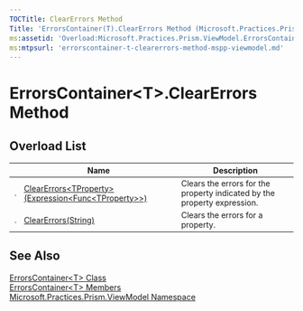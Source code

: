 ```yaml
---
TOCTitle: ClearErrors Method
Title: 'ErrorsContainer(T).ClearErrors Method (Microsoft.Practices.Prism.ViewModel)'
ms:assetid: 'Overload:Microsoft.Practices.Prism.ViewModel.ErrorsContainer\`1.ClearErrors'
ms:mtpsurl: 'errorscontainer-t-clearerrors-method-mspp-viewmodel.md'
---
```


# ErrorsContainer&lt;T&gt;.ClearErrors Method

## Overload List

<table>

<thead>
<tr class="header">
<th> </th>
<th>Name</th>
<th>Description</th>
</tr>
</thead>
<tbody>
<tr class="odd">
<td><img src="/patterns-practices/reference/images/public-method.gif" alt="Public method"/></td>
<td><a href="/patterns-practices/reference/errorscontainer-t-clearerrors-tproperty-method-expression-func-tproperty-mspp-viewmodel" data-raw-source="[ClearErrors&amp;lt;TProperty&amp;gt;(Expression&amp;lt;Func&amp;lt;TProperty&amp;gt;&amp;gt;)](/patterns-practices/reference/errorscontainer-t-clearerrors-tproperty-method-expression-func-tproperty-mspp-viewmodel)">ClearErrors&lt;TProperty&gt;(Expression&lt;Func&lt;TProperty&gt;&gt;)</a></td>
<td><div class="summary">
Clears the errors for the property indicated by the property expression.
</div></td>
</tr>
<tr class="even">
<td><img src="/patterns-practices/reference/images/public-method.gif" alt="Public method"/></td>
<td><a href="/patterns-practices/reference/errorscontainer-t-clearerrors-method-string-mspp-viewmodel" data-raw-source="[ClearErrors(String)](/patterns-practices/reference/errorscontainer-t-clearerrors-method-string-mspp-viewmodel)">ClearErrors(String)</a></td>
<td><div class="summary">
Clears the errors for a property.
</div></td>
</tr>
</tbody>
</table>

## See Also

[ErrorsContainer&lt;T&gt; Class](/patterns-practices/reference/errorscontainer-t-class-mspp-viewmodel)  
[ErrorsContainer&lt;T&gt; Members](/patterns-practices/reference/errorscontainer-t-members-mspp-viewmodel)  
[Microsoft.Practices.Prism.ViewModel Namespace](/patterns-practices/reference/mspp-viewmodel-namespace)  
